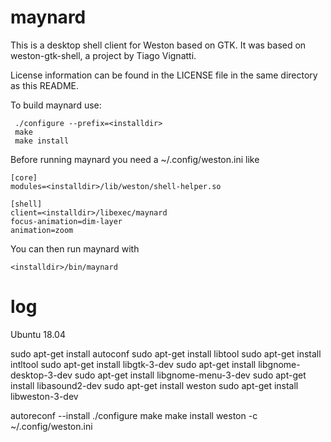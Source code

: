 # maynard

This is a desktop shell client for Weston based on GTK. It was based
on weston-gtk-shell, a project by Tiago Vignatti.

License information can be found in the LICENSE file in the same
directory as this README.

To build maynard use:

     ./configure --prefix=<installdir>
     make
     make install

Before running maynard you need a ~/.config/weston.ini like

    [core]
    modules=<installdir>/lib/weston/shell-helper.so
   
    [shell]
    client=<installdir>/libexec/maynard
    focus-animation=dim-layer
    animation=zoom

You can then run maynard with

    <installdir>/bin/maynard

	
	
	
# log
Ubuntu 18.04

sudo apt-get install autoconf
sudo apt-get install libtool
sudo apt-get install intltool
sudo apt-get install libgtk-3-dev
sudo apt-get install libgnome-desktop-3-dev
sudo apt-get install libgnome-menu-3-dev
sudo apt-get install libasound2-dev
sudo apt-get install weston
sudo apt-get install libweston-3-dev


autoreconf --install
./configure
make
make install
weston -c ~/.config/weston.ini    

	
	